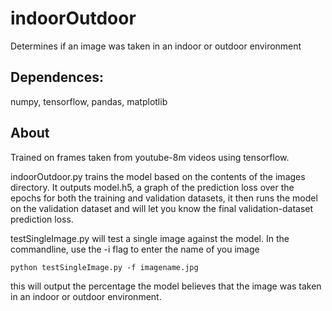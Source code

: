 # indoorOutdoor
Determines if an image was taken in an indoor or outdoor environment

## Dependences:
numpy, tensorflow, pandas, matplotlib

## About
Trained on frames taken from youtube-8m videos using tensorflow.

indoorOutdoor.py trains the model based on the contents of the images directory.
It outputs model.h5, a graph of the prediction loss over the epochs for both the training and validation datasets, it then runs the model on the validation dataset and will let you know the final validation-dataset prediction loss.

testSingleImage.py will test a single image against the model.
In the commandline, use the -i flag to enter the name of you image

`python testSingleImage.py -f imagename.jpg`

this will output the percentage the model believes that the image was taken in an indoor or outdoor environment.
